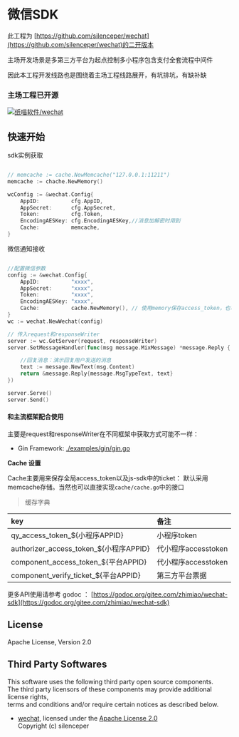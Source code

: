 # 微信SDK

此工程为 [https://github.com/silenceper/wechat](https://github.com/silenceper/wechat)的二开版本

主场开发场景是多第三方平台为起点控制多小程序包含支付全套流程中间件

因此本工程开发线路也是围绕着主场工程线路展开，有坑排坑，有缺补缺

### 主场工程已开源

[![纸喵软件/wechat](https://gitee.com/zhimiao/wechat/widgets/widget_card.svg?colors=4183c4,ffffff,ffffff,e3e9ed,666666,9b9b9b)](https://gitee.com/zhimiao/wechat)

## 快速开始

sdk实例获取

```go

// memcache := cache.NewMemcache("127.0.0.1:11211")
memcache := chache.NewMemory()

wcConfig := &wechat.Config{
	AppID:          cfg.AppID,
	AppSecret:      cfg.AppSecret,
	Token:          cfg.Token,
	EncodingAESKey: cfg.EncodingAESKey,//消息加解密时用到
	Cache:          memcache,
}
```

微信通知接收

```go

//配置微信参数
config := &wechat.Config{
	AppID:          "xxxx",
	AppSecret:      "xxxx",
	Token:          "xxxx",
	EncodingAESKey: "xxxx",
	Cache:          cache.NewMemory(), // 使用memory保存access_token，也可选择redis或自定义cache
}
wc := wechat.NewWechat(config)

// 传入request和responseWriter
server := wc.GetServer(request, responseWriter)
server.SetMessageHandler(func(msg message.MixMessage) *message.Reply {

	//回复消息：演示回复用户发送的消息
	text := message.NewText(msg.Content)
	return &message.Reply{message.MsgTypeText, text}
})

server.Serve()
server.Send()

```

#### 和主流框架配合使用

主要是request和responseWriter在不同框架中获取方式可能不一样：

- Gin Framework: [./examples/gin/gin.go](./examples/gin/gin.go)

**Cache 设置**

Cache主要用来保存全局access_token以及js-sdk中的ticket：
默认采用memcache存储。当然也可以直接实现`cache/cache.go`中的接口


> 缓存字典

| key | 备注 |
|:------|:-------|
| qy_access_token_${小程序APPID} | 小程序token |
| authorizer_access_token_${小程序APPID} | 代小程序accesstoken |
| component_access_token_${平台APPID} | 代小程序accesstoken |
| component_verify_ticket_${平台APPID} | 第三方平台票据 |


更多API使用请参考 godoc ：
[https://godoc.org/gitee.com/zhimiao/wechat-sdk](https://godoc.org/gitee.com/zhimiao/wechat-sdk)

## License

Apache License, Version 2.0

## Third Party Softwares

This software uses the following third party open source components.  
The third party licensors of these components may provide additional license rights,  
terms and conditions and/or require certain notices as described below.

* [wechat](https://github.com/silenceper/wechat), licensed under the [Apache License 2.0](https://github.com/silenceper/wechat/blob/master/LICENSE)  
Copyright (c) silenceper 